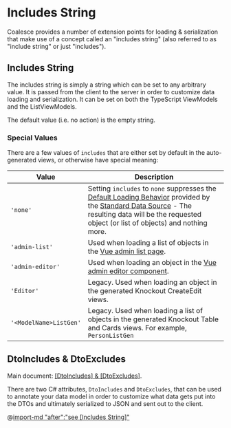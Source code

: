 # Includes String
Coalesce provides a number of extension points for loading & serialization that make use of a concept called an "includes string" (also referred to as "include string" or just "includes").

    
## Includes String
The includes string is simply a string which can be set to any arbitrary value. It is passed from the client to the server in order to customize data loading and serialization. It can be set on both the TypeScript ViewModels and the ListViewModels.

<CodeTabs>
<template #vue>

``` ts
import { PersonViewModel, PersonListViewModel } from '@/viewmodels.g'

var person = new PersonViewModel();
person.$includes = "details";

var personList = new PersonListViewModel();
personList.$includes = "details";
```

</template>
</CodeTabs>

The default value (i.e. no action) is the empty string.

### Special Values

There are a few values of `includes` that are either set by default in the auto-generated views, or otherwise have special meaning:

| Value | Description |
|------|---|
| `'none'` | Setting `includes` to ``none`` suppresses the [Default Loading Behavior](/modeling/model-components/data-sources.md#default-loading-behavior) provided by the [Standard Data Source](/modeling/model-components/data-sources.md#standard-data-source) - The resulting data will be the requested object (or list of objects) and nothing more. |
| `'admin-list'` | Used when loading a list of objects in the [Vue admin list page](/stacks/vue/coalesce-vue-vuetify/components/c-admin-table-page.md). |
| `'admin-editor'` | Used when loading an object in the [Vue admin editor component](/stacks/vue/coalesce-vue-vuetify/components/c-admin-editor.md). |
| `'Editor'` | Legacy. Used when loading an object in the generated Knockout CreateEdit views.  |
| `'<ModelName>ListGen'` | Legacy. Used when loading a list of objects in the generated Knockout Table and Cards views. For example, `PersonListGen` |


## DtoIncludes & DtoExcludes

Main document: [[DtoIncludes] & [DtoExcludes]](/modeling/model-components/attributes/dto-includes-excludes.md).

There are two C# attributes, `DtoIncludes` and `DtoExcludes`, that can be used to annotate your data model in order to customize what data gets put into the DTOs and ultimately serialized to JSON and sent out to the client.

@[import-md "after":"see [Includes String]"](../modeling/model-components/attributes/dto-includes-excludes.md)